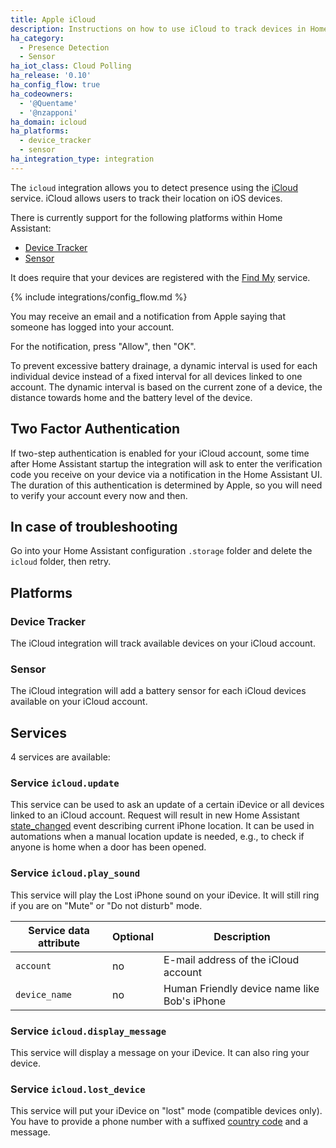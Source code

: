 ```yaml
---
title: Apple iCloud
description: Instructions on how to use iCloud to track devices in Home Assistant.
ha_category:
  - Presence Detection
  - Sensor
ha_iot_class: Cloud Polling
ha_release: '0.10'
ha_config_flow: true
ha_codeowners:
  - '@Quentame'
  - '@nzapponi'
ha_domain: icloud
ha_platforms:
  - device_tracker
  - sensor
ha_integration_type: integration
---
```


The `icloud` integration allows you to detect presence using the [iCloud](https://www.icloud.com/) service. iCloud allows users to track their location on iOS devices.

There is currently support for the following platforms within Home Assistant:

- [Device Tracker](#device-tracker)
- [Sensor](#sensor)

It does require that your devices are registered with the [Find My](https://www.apple.com/icloud/find-my/) service.

{% include integrations/config_flow.md %}

<div class='note warning'>
You may receive an email and a notification from Apple saying that someone has logged into your account.

For the notification, press "Allow", then "OK".
</div>

To prevent excessive battery drainage, a dynamic interval is used for each individual device instead of a fixed interval for all devices linked to one account. The dynamic interval is based on the current zone of a device, the distance towards home and the battery level of the device.

## Two Factor Authentication

If two-step authentication is enabled for your iCloud account, some time after Home Assistant startup the integration will ask to enter the verification code you receive on your device via a notification in the Home Assistant UI. The duration of this authentication is determined by Apple, so you will need to verify your account every now and then.

## In case of troubleshooting

Go into your Home Assistant configuration `.storage` folder and delete the `icloud` folder, then retry.

## Platforms

### Device Tracker

The iCloud integration will track available devices on your iCloud account.

### Sensor

The iCloud integration will add a battery sensor for each iCloud devices available on your iCloud account.

## Services

4 services are available:

### Service `icloud.update`

This service can be used to ask an update of a certain iDevice or all devices linked to an iCloud account. Request will result in new Home Assistant [state_changed](/docs/configuration/events/#event-state_changed) event describing current iPhone location. It can be used in automations when a manual location update is needed, e.g., to check if anyone is home when a door has been opened.

### Service `icloud.play_sound`

This service will play the Lost iPhone sound on your iDevice. It will still ring if you are on "Mute" or "Do not disturb" mode.

| Service data attribute    | Optional | Description                                             |
|---------------------------|----------|---------------------------------------------------------|
| `account`                 |       no | E-mail address of the iCloud account                    |
| `device_name`             |       no | Human Friendly device name like Bob's iPhone            |

### Service `icloud.display_message`

This service will display a message on your iDevice. It can also ring your device.

### Service `icloud.lost_device`

This service will put your iDevice on "lost" mode (compatible devices only). You have to provide a phone number with a suffixed [country code](https://en.wikipedia.org/wiki/List_of_country_calling_codes) and a message.
